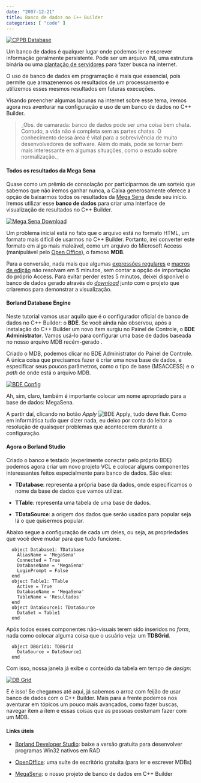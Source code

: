 ```yaml
---
date: "2007-12-21"
title: Banco de dados no C++ Builder
categories: [ "code" ]
---
```

[![CPPB Database](/images/m4lKMDv.png)](/images/cppb-database.png)

Um banco de dados é qualquer lugar onde podemos ler e escrever informação geralmente persistente. Pode ser um arquivo INI, uma estrutura binária ou uma [plantação de servidores](http://www.google.com) para fazer busca na internet.

O uso de banco de dados em programação é mais que essencial, pois permite que armazenemos os resultados de um processamento e utilizemos esses mesmos resultados em futuras execuções.

Visando preencher algumas lacunas na internet sobre esse tema, iremos agora nos aventurar na configuração e uso de um banco de dados no C++ Builder.

<blockquote>_Obs. de camarada: banco de dados pode ser uma coisa bem chata. Contudo, a vida não é completa sem as partes chatas. O conhecimento dessa área é vital para a sobrevivência de muito desenvolvedores de software. Além do mais, pode se tornar bem mais interessante em algumas situações, como o estudo sobre normalização._</blockquote>

#### Todos os resultados da Mega Sena

Quase como um prêmio de consolação por participarmos de um sorteio que sabemos que não iremos ganhar nunca, a Caixa generosamente oferece a opção de baixarmos todos os resultados da [Mega Sena](http://www.caixa.gov.br/loterias/loterias/megasena/download.asp) desde seu início. Iremos utilizar esse **banco de dados** para criar uma interface de visualização de resultados no C++ Builder.

[![Mega Sena Download](/images/UAwCSiC.png)](http://www.caixa.gov.br/loterias/loterias/megasena/download.asp)

Um problema inicial está no fato que o arquivo está no formato HTML, um formato mais difícil de usarmos no C++ Builder. Portanto, irei converter este formato em algo mais maleável, como um arquivo do Microsoft Access (manipulável pelo [Open Office](http://www.openoffice.org/)), o famoso **MDB**.

Para a conversão, nada mais que algumas [expressões regulares](http://guia-er.sourceforge.net/) e [macros de edição](http://notepad-plus.sourceforge.net/uk/site.htm) não resolvam em 5 minutos, sem contar a opção de importação do próprio Access. Para evitar perder estes 5 minutos, deixei disponível o banco de dados gerado através do [_download_](/images/megasena.7z) junto com o projeto que criaremos para demonstrar a visualização.

#### Borland Database Engine

Neste tutorial vamos usar aquilo que é o configurador oficial de banco de dados no C++ Builder: o **BDE**. Se você ainda não observou, após a instalação do C++ Builder um novo item surgiu no Painel de Controle, o **BDE Administrator**. Vamos usá-lo para configurar uma base de dados baseada no nosso arquivo MDB recém-gerado .

Criado o MDB, podemos clicar no BDE Administrator do Painel de Controle. A única coisa que precisamos fazer é criar uma nova base de dados, e especificar seus poucos parâmetros, como o tipo de base (MSACCESS) e o _path_ de onde está o arquivo MDB.

[![BDE Config](/images/CGK70TT.png)](/images/bde-config.png)

Ah, sim, claro, também é importante colocar um nome apropriado para a base de dados: MegaSena.

A partir daí, clicando no botão _Apply_ ![BDE Apply](/images/V7nz629.png), tudo deve fluir. Como em informática tudo quer dizer nada, eu deixo por conta do leitor a resolução de quaisquer problemas que acontecerem durante a configuração.

#### Agora o Borland Studio

Criado o banco e testado (experimente conectar pelo próprio BDE) podemos agora criar um novo projeto VCL e colocar alguns componentes interessantes feitos especialmente para banco de dados. São eles:

	
  * **TDatabase**: representa a própria base da dados, onde especificamos o nome da base de dados que vamos utilizar.

	
  * **TTable**: representa uma tabela de uma base de dados.

	
  * **TDataSource**: a origem dos dados que serão usados para popular seja lá o que quisermos popular.

Abaixo segue a configuração de cada um deles, ou seja, as propriedades que você deve mudar para que tudo funcione.

    
      object Database1: TDatabase
        AliasName = 'MegaSena'
        Connected = True
        DatabaseName = 'MegaSena'
        LoginPrompt = False
      end
      object Table1: TTable
        Active = True
        DatabaseName = 'MegaSena'
        TableName = 'Resultados'
      end
      object DataSource1: TDataSource
        DataSet = Table1
      end

Após todos esses componentes não-visuais terem sido inseridos no _form_, nada como colocar alguma coisa que o usuário veja: um **TDBGrid**.

    
      object DBGrid1: TDBGrid
        DataSource = DataSource1
      end

Com isso, nossa janela já exibe o conteúdo da tabela em tempo de _design_:

[![DB Grid](/images/gQZWVxo.png)](/images/cppb-dbgrid.png)

E é isso! Se chegamos até aqui, já sabemos o arroz com feijão de usar banco de dados com o C++ Builder. Mais para a frente podemos nos aventurar em tópicos um pouco mais avançados, como fazer buscas, navegar item a item e essas coisas que as pessoas costumam fazer com um MDB.

#### Links úteis

	
  * [Borland Developer Studio](http://www.codegear.com/downloads): baixe a versão gratuita para desenvolver programas Win32 nativos em RAD

	
  * [OpenOffice](http://www.openoffice.org/): uma suíte de escritório gratuita (para ler e escrever MDBs)

	
  * [MegaSena](/images/megasena.7z): o nosso projeto de banco de dados em C++ Builder


